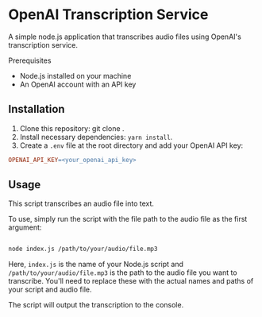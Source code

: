 # OpenAI Transcription Service
A simple node.js application that transcribes audio files using OpenAI's transcription service.

Prerequisites
- Node.js installed on your machine
- An OpenAI account with an API key

## Installation
1. Clone this repository: git clone <repository-url>.
2. Install necessary dependencies: `yarn install`.
3. Create a `.env` file at the root directory and add your OpenAI API key:

```makefile
OPENAI_API_KEY=<your_openai_api_key>
```

## Usage
This script transcribes an audio file into text.

To use, simply run the script with the file path to the audio file as the first argument:

```bash

node index.js /path/to/your/audio/file.mp3
```
Here, `index.js` is the name of your Node.js script and `/path/to/your/audio/file.mp3` is the path to the audio file you want to transcribe. You'll need to replace these with the actual names and paths of your script and audio file.

The script will output the transcription to the console.